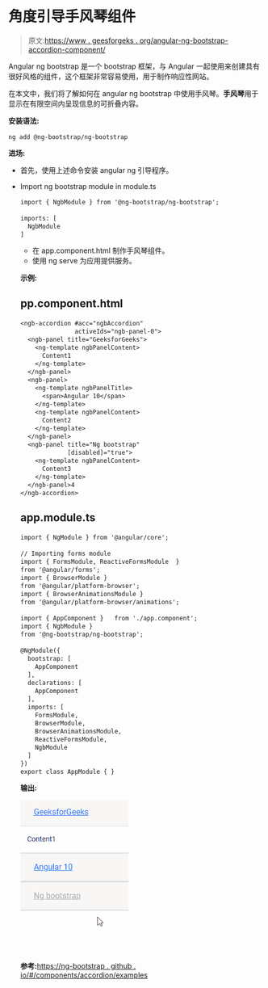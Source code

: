 # 角度引导手风琴组件

> 原文:[https://www . geesforgeks . org/angular-ng-bootstrap-accordion-component/](https://www.geeksforgeeks.org/angular-ng-bootstrap-accordion-component/)

Angular ng bootstrap 是一个 bootstrap 框架，与 Angular 一起使用来创建具有很好风格的组件，这个框架非常容易使用，用于制作响应性网站。

在本文中，我们将了解如何在 angular ng bootstrap 中使用手风琴。**手风琴**用于显示在有限空间内呈现信息的可折叠内容。

**安装语法:**

```
ng add @ng-bootstrap/ng-bootstrap
```

**进场:**

*   首先，使用上述命令安装 angular ng 引导程序。
*   Import ng bootstrap module in module.ts

    ```
    import { NgbModule } from '@ng-bootstrap/ng-bootstrap';

    imports: [
      NgbModule
    ]

    ```

    *   在 app.component.html 制作手风琴组件。
    *   使用 ng serve 为应用提供服务。

    **示例:**

    ## pp.component.html

    ```
    <ngb-accordion #acc="ngbAccordion"
                   activeIds="ngb-panel-0">
      <ngb-panel title="GeeksforGeeks">
        <ng-template ngbPanelContent>
          Content1
        </ng-template>
      </ngb-panel>
      <ngb-panel>
        <ng-template ngbPanelTitle>
          <span>Angular 10</span>
        </ng-template>
        <ng-template ngbPanelContent>
          Content2
        </ng-template>
      </ngb-panel>
      <ngb-panel title="Ng bootstrap"
                 [disabled]="true">
        <ng-template ngbPanelContent>
          Content3
        </ng-template>
      </ngb-panel>4
    </ngb-accordion>
    ```

    ## app.module.ts

    ```
    import { NgModule } from '@angular/core';

    // Importing forms module
    import { FormsModule, ReactiveFormsModule  }
    from '@angular/forms';
    import { BrowserModule }
    from '@angular/platform-browser';
    import { BrowserAnimationsModule }
    from '@angular/platform-browser/animations';

    import { AppComponent }   from './app.component';
    import { NgbModule } 
    from '@ng-bootstrap/ng-bootstrap';

    @NgModule({
      bootstrap: [
        AppComponent
      ],
      declarations: [
        AppComponent
      ],
      imports: [
        FormsModule,
        BrowserModule,
        BrowserAnimationsModule,
        ReactiveFormsModule,
        NgbModule
      ]
    })
    export class AppModule { }
    ```

    **输出:**

    ![](img/bb9c5bdba5fea6a7be7618f39677e8b5.png)

    **参考:**[https://ng-bootstrap . github . io/#/components/accordion/examples](https://ng-bootstrap.github.io/#/components/accordion/examples)